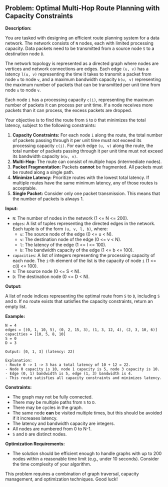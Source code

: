 ## Problem: Optimal Multi-Hop Route Planning with Capacity Constraints

**Description:**

You are tasked with designing an efficient route planning system for a data network. The network consists of `N` nodes, each with limited processing capacity. Data packets need to be transmitted from a source node `S` to a destination node `D`.

The network topology is represented as a directed graph where nodes are vertices and network connections are edges. Each edge `(u, v)` has a latency `l(u, v)` representing the time it takes to transmit a packet from node `u` to node `v`, and a maximum bandwidth capacity `b(u, v)` representing the maximum number of packets that can be transmitted per unit time from node `u` to node `v`.

Each node `i` has a processing capacity `c(i)`, representing the maximum number of packets it can process per unit time. If a node receives more packets than it can process, the excess packets are dropped.

Your objective is to find the route from `S` to `D` that minimizes the total latency, subject to the following constraints:

1.  **Capacity Constraints:** For each node `i` along the route, the total number of packets passing through it per unit time must not exceed its processing capacity `c(i)`. For each edge `(u, v)` along the route, the total number of packets passing through it per unit time must not exceed its bandwidth capacity `b(u, v)`.
2.  **Multi-Hop:** The route can consist of multiple hops (intermediate nodes).
3.  **Packet Fragmentation:** Packets **cannot** be fragmented. All packets must be routed along a single path.
4.  **Minimize Latency:** Prioritize routes with the lowest total latency. If multiple routes have the same minimum latency, any of those routes is acceptable.
5.  **Single Packet:** Consider only one packet transmission. This means that the number of packets is always 1.

**Input:**

*   `N`: The number of nodes in the network (1 <= N <= 200).
*   `edges`: A list of tuples representing the directed edges in the network. Each tuple is of the form `(u, v, l, b)`, where:
    *   `u`: The source node of the edge (0 <= u < N).
    *   `v`: The destination node of the edge (0 <= v < N).
    *   `l`: The latency of the edge (1 <= l <= 100).
    *   `b`: The bandwidth capacity of the edge (1 <= b <= 100).
*   `capacities`: A list of integers representing the processing capacity of each node. The `i`-th element of the list is the capacity of node `i` (1 <= c(i) <= 100).
*   `S`: The source node (0 <= S < N).
*   `D`: The destination node (0 <= D < N).

**Output:**

A list of node indices representing the optimal route from `S` to `D`, including `S` and `D`. If no route exists that satisfies the capacity constraints, return an empty list.

**Example:**

```
N = 4
edges = [(0, 1, 10, 5), (0, 2, 15, 3), (1, 3, 12, 4), (2, 3, 10, 6)]
capacities = [10, 5, 8, 10]
S = 0
D = 3

Output: [0, 1, 3] (latency: 22)

Explanation:
- Route 0 -> 1 -> 3 has a total latency of 10 + 12 = 22.
- Node 0 capacity is 10, node 1 capacity is 5, node 3 capacity is 10.
- Edge (0, 1) bandwidth is 5, edge (1, 3) bandwidth is 4.
- This route satisfies all capacity constraints and minimizes latency.
```

**Constraints:**

*   The graph may not be fully connected.
*   There may be multiple paths from `S` to `D`.
*   There may be cycles in the graph.
*   The same node **can** be visited multiple times, but this should be avoided if it increases latency.
*   The latency and bandwidth capacity are integers.
*   All nodes are numbered from 0 to N-1.
*   `S` and `D` are distinct nodes.

**Optimization Requirements:**

*   The solution should be efficient enough to handle graphs with up to 200 nodes within a reasonable time limit (e.g., under 10 seconds). Consider the time complexity of your algorithm.

This problem requires a combination of graph traversal, capacity management, and optimization techniques. Good luck!
